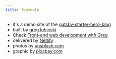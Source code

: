 ```yaml
---
title: footnote
---
```


* it's a demo site of the [gatsby-starter-hero-blog](https://github.com/greglobinski/gatsby-starter-hero-blog)
* built by [greg lobinski](https://www.greglobinski.com)
* Check [Front-end web development with Greg](https://dev.greglobinski.com)
* delivered by [Netlify](https://www.netlify.com/)
* photos by [unsplash.com](https://unsplash.com)
* graphic by [pixabay.com](https://pixabay.com)